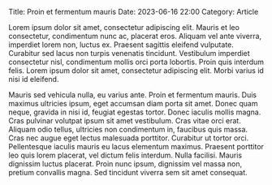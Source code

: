 Title: Proin et fermentum mauris
Date: 2023-06-16 22:00
Category: Article

Lorem ipsum dolor sit amet, consectetur adipiscing elit. Mauris et leo consectetur, condimentum nunc ac, placerat eros.
Aliquam vel ante viverra, imperdiet lorem non, luctus ex.
Praesent sagittis eleifend vulputate. Curabitur sed lacus non turpis venenatis tincidunt.
Vestibulum imperdiet consectetur nisl, condimentum mollis orci porta lobortis.
Proin quis interdum felis.
Lorem ipsum dolor sit amet, consectetur adipiscing elit.
Morbi varius id nisi id eleifend.

Mauris sed vehicula nulla, eu varius ante.
Proin et fermentum mauris.
Duis maximus ultricies ipsum, eget accumsan diam porta sit amet.
Donec quam neque, gravida in nisi id, feugiat egestas tortor.
Donec iaculis mollis magna.
Cras pulvinar volutpat ipsum sit amet vestibulum.
Cras vitae orci erat.
Aliquam odio tellus, ultricies non condimentum in, faucibus quis massa.
Cras nec augue eget lectus malesuada porttitor. Curabitur ut tortor orci. Pellentesque iaculis mauris eu lacus elementum maximus.
Praesent porttitor leo quis lorem placerat, vel dictum felis interdum.
Nulla facilisi. Mauris dignissim luctus placerat.
Proin nunc ipsum, dignissim vel massa non, pretium convallis magna.
Sed tincidunt viverra sem sit amet consequat.

